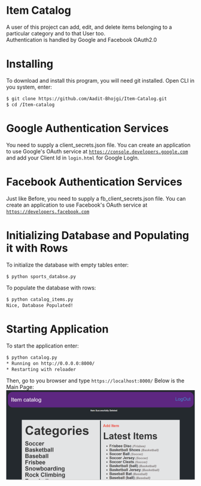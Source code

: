 # Item Catalog

A user of this project can add, edit, and delete items belonging to a particular category and to that User too.  
Authentication is handled by Google and Facebook OAuth2.0

# Installing
To download and install this program, you will need git installed.
Open CLI in you system, enter:
```
$ git clone https://github.com/Aadit-Bhojgi/Item-Catalog.git
$ cd /Item-catalog
```

# Google Authentication Services
You need to supply a client_secrets.json file. You can create an application to use
Google's OAuth service at <a href="https://console.developers.google.com.">`https://console.developers.google.com`</a>
and add your Client Id in `login.html` for Google LogIn.

# Facebook Authentication Services
Just like Before, you need to supply a fb_client_secrets.json file. You can create an application to use
Facebook's OAuth service at <a href="https://developers.facebook.com">`https://developers.facebook.com`</a>

# Initializing Database and Populating it with Rows
To initialize the database with empty tables enter:
```
$ python sports_databse.py
```
To populate the database with rows:
```
$ python catalog_items.py
Nice, Database Populated!
```

# Starting Application
To start the application enter:
```
$ python catalog.py
* Running on http://0.0.0.0:8000/
* Restarting with reloader

```

Then, go to you browser and type `https://localhost:8000/`
Below is the Main Page:
<img src="CAPTURE.PNG" alt="image">
